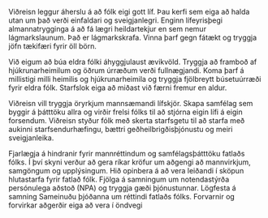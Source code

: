 Viðreisn leggur áherslu á að fólk eigi gott líf. Þau kerfi sem eiga að halda utan um það verði einfaldari og sveigjanlegri. Enginn lífeyrisþegi almannatrygginga á að fá lægri heildartekjur en sem nemur lágmarkslaunum. Það er lágmarkskrafa. Vinna þarf gegn fátækt og tryggja jöfn tækifæri fyrir öll börn.

Við eigum að búa eldra fólki áhyggjulaust ævikvöld. Tryggja að framboð af hjúkrunarheimilum og öðrum úrræðum verði fullnægjandi. Koma þarf á millistigi milli heimilis og hjúkrunarheimila og tryggja fjölbreytt búsetuúrræði fyrir eldra fólk. Starfslok eiga að miðast við færni fremur en aldur.

Viðreisn vill tryggja öryrkjum mannsæmandi lífskjör. Skapa samfélag sem byggir á þátttöku allra og virðir frelsi fólks til að stjórna eigin lífi á eigin forsendum. Viðreisn styður fólk með skerta starfsgetu til að starfa með aukinni starfsendurhæfingu, bættri geðheilbrigðisþjónustu og meiri sveigjanleika.

Fjarlægja á hindranir fyrir mannréttindum og samfélagsþátttöku fatlaðs fólks. Í því skyni verður að gera ríkar kröfur um aðgengi að mannvirkjum, samgöngum og upplýsingum. Hið opinbera á að vera leiðandi í sköpun hlutastarfa fyrir fatlað fólk. Fjölga á samningum um notendastýrða persónulega aðstoð (NPA) og tryggja gæði þjónustunnar. Lögfesta á samning Sameinuðu þjóðanna um réttindi fatlaðs fólks. Forvarnir og forvirkar aðgerðir eiga að vera í öndvegi
